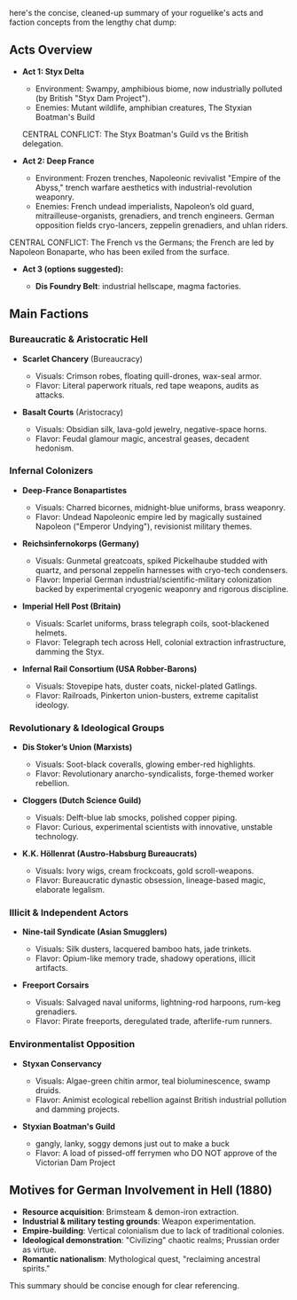 here's the concise, cleaned-up summary of your roguelike's acts and faction concepts from the lengthy chat dump:

## Acts Overview

* **Act 1: Styx Delta**

  * Environment: Swampy, amphibious biome, now industrially polluted (by British "Styx Dam Project").
  * Enemies: Mutant wildlife, amphibian creatures, The Styxian Boatman's Build

  CENTRAL CONFLICT:  The Styx Boatman's Guild vs the British delegation.

* **Act 2: Deep France**

  * Environment: Frozen trenches, Napoleonic revivalist "Empire of the Abyss," trench warfare aesthetics with industrial-revolution weaponry.
  * Enemies: French undead imperialists, Napoleon’s old guard, mitrailleuse-organists, grenadiers, and trench engineers. German opposition fields cryo-lancers, zeppelin grenadiers, and uhlan riders.

CENTRAL CONFLICT:  The French vs the Germans; the French are led by Napoleon Bonaparte, who has been exiled from the surface.

* **Act 3 (options suggested):**

  * **Dis Foundry Belt**: industrial hellscape, magma factories.

## Main Factions

### Bureaucratic & Aristocratic Hell

* **Scarlet Chancery** (Bureaucracy)

  * Visuals: Crimson robes, floating quill-drones, wax-seal armor.
  * Flavor: Literal paperwork rituals, red tape weapons, audits as attacks.

* **Basalt Courts** (Aristocracy)

  * Visuals: Obsidian silk, lava-gold jewelry, negative-space horns.
  * Flavor: Feudal glamour magic, ancestral geases, decadent hedonism.

### Infernal Colonizers

* **Deep-France Bonapartistes**

  * Visuals: Charred bicornes, midnight-blue uniforms, brass weaponry.
  * Flavor: Undead Napoleonic empire led by magically sustained Napoleon ("Emperor Undying"), revisionist military themes.

* **Reichsinfernokorps (Germany)**

  * Visuals: Gunmetal greatcoats, spiked Pickelhaube studded with quartz, and personal zeppelin harnesses with cryo-tech condensers.
  * Flavor: Imperial German industrial/scientific-military colonization backed by experimental cryogenic weaponry and rigorous discipline.

* **Imperial Hell Post (Britain)**

  * Visuals: Scarlet uniforms, brass telegraph coils, soot-blackened helmets.
  * Flavor: Telegraph tech across Hell, colonial extraction infrastructure, damming the Styx.

* **Infernal Rail Consortium (USA Robber-Barons)**

  * Visuals: Stovepipe hats, duster coats, nickel-plated Gatlings.
  * Flavor: Railroads, Pinkerton union-busters, extreme capitalist ideology.

### Revolutionary & Ideological Groups

* **Dis Stoker’s Union (Marxists)**

  * Visuals: Soot-black coveralls, glowing ember-red highlights.
  * Flavor: Revolutionary anarcho-syndicalists, forge-themed worker rebellion.

* **Cloggers (Dutch Science Guild)**

  * Visuals: Delft-blue lab smocks, polished copper piping.
  * Flavor: Curious, experimental scientists with innovative, unstable technology.

* **K.K. Höllenrat (Austro-Habsburg Bureaucrats)**

  * Visuals: Ivory wigs, cream frockcoats, gold scroll-weapons.
  * Flavor: Bureaucratic dynastic obsession, lineage-based magic, elaborate legalism.

### Illicit & Independent Actors

* **Nine-tail Syndicate (Asian Smugglers)**

  * Visuals: Silk dusters, lacquered bamboo hats, jade trinkets.
  * Flavor: Opium-like memory trade, shadowy operations, illicit artifacts.

* **Freeport Corsairs**

  * Visuals: Salvaged naval uniforms, lightning-rod harpoons, rum-keg grenadiers.
  * Flavor: Pirate freeports, deregulated trade, afterlife-rum runners.

### Environmentalist Opposition

* **Styxan Conservancy**

  * Visuals: Algae-green chitin armor, teal bioluminescence, swamp druids.
  * Flavor: Animist ecological rebellion against British industrial pollution and damming projects.

* **Styxian Boatman's Guild**
  * gangly, lanky, soggy demons just out to make a buck
  * Flavor: A load of pissed-off ferrymen who DO NOT approve of the Victorian Dam Project

## Motives for German Involvement in Hell (1880)

* **Resource acquisition**: Brimsteam & demon-iron extraction.
* **Industrial & military testing grounds**: Weapon experimentation.
* **Empire-building**: Vertical colonialism due to lack of traditional colonies.
* **Ideological demonstration**: "Civilizing" chaotic realms; Prussian order as virtue.
* **Romantic nationalism**: Mythological quest, "reclaiming ancestral spirits."

This summary should be concise enough for clear referencing.
